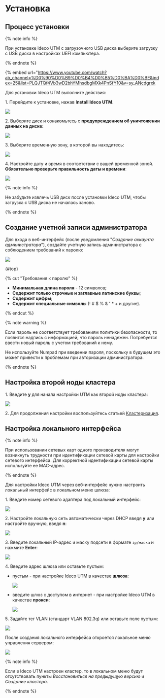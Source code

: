 # Установка

## Процесс установки

{% note info %}

При установке Ideco UTM с загрузочного USB диска выберите загрузку с USB диска в настройках UEFI компьютера.

{% endnote %}

{% embed url="https://www.youtube.com/watch?ab_channel=%D0%90%D0%B9%D0%B4%D0%B5%D0%BA%D0%BE&index=25&list=PLQJTQf4Vb3wD2bhYMhsdbgMXk4PnSfY10&v=sy_ANcdgrxk

Для установки Ideco UTM выполните действия:

1\. Перейдите к установке, нажав **Install Ideco UTM**.

![](../../_images/installation-process.png)

2\. Выберите диск и ознакомьтесь с **предупреждением об уничтожении данных на диске**:

![](../../_images/installation-process1.png)

3\. Выберите временную зону, в которой вы находитесь:

![](../../_images/installation-process2.png)

4\. Настройте дату и время в соответствии с вашей временной зоной. **Обязательно проверьте правильность даты и времени**:

![](../../_images/installation-process3.png)

{% note info %}

Не забудьте извлечь USB диск после установки Ideco UTM, чтобы загрузка с USB диска не началась заново.

{% endnote %}

## Создание учетной записи администратора

Для входа в веб-интерфейс (после уведомления "*Создание аккаунта администратора*"), создайте учетную запись администратора с соблюдением требований к паролю:

![](../../_images/installation-process4.png)

{#top}

{% cut "Требования к паролю" %}

* **Минимальная длина пароля** - 12 символов;
* **Cодержит только строчные и заглавные латинские буквы**;
* **Содержит цифры**;
* **Содержит специальные символы** (! # $ % & ' \* + и другие).

{% endcut %}

{% note warning %}

Если пароль не соответствует требованиям политики безопасности, то появится надпись с информацией, что пароль ненадежен. Потребуется ввести новый пароль с учетом требований к нему.

Не используйте Numpad при введении пароля, поскольку в будущем это может привести к проблемам при авторизации администратора.

{% endnote %}

## Настройка второй ноды кластера

1\. Введите **y** для начала настройки UTM как второй ноды кластера:

![](../../_images/installation-process6.png)

2\. Для продолжения настройки воспользуйтесь статьей [Кластеризация](../settings/server-management/cluster.md).

## Настройка локального интерфейса

{% note info %}

При использовании сетевых карт одного производителя могут возникнуть трудности при идентификации сетевой карты для настройки сетевого интерфейса. Для корректной идентификации сетевой карты используйте ее MAC-адрес.

{% endnote %}

Для настройки Ideco UTM через веб-интерфейс нужно настроить локальный интерфейс в локальном меню шлюза:

1\. Введите номер сетевого адаптера под локальный интерфейс:

![](../../_images/installation-process7.png)

2\. Настройте локальную сеть автоматически через DHCP введя **y** или настройте вручную, введя **n**:

![](../../_images/installation-process8.png)

3\. Введите локальный IP-адрес и маску подсети в формате `ip/маска` и нажмите **Enter**:

![](../../_images/installation-process5.png)

4\. Введите адрес шлюза или оставьте пустым:

*   пустым - при настройке Ideco UTM в качестве **шлюза**:

    ![](../../_images/installation-process9.png)
*   введите шлюз с доступом в интернет - при настройке Ideco UTM в качестве **прокси**:

    ![](../../_images/installation-process10.png)

5\. Задайте тег VLAN (стандарт VLAN 802.3q) или оставьте поле пустым:

![](../../_images/installation-process11.png)

После создания локального интерфейса откроется локальное меню управления сервером:

![](../../_images/installation-process12.png)

{% note info %}

Если в Ideco UTM настроен кластер, то в локальном меню будут отсутствовать пункты _Восстановиться на предыдущую версию_ и _Создание кластера_.

{% endnote %}


